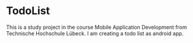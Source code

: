 # TodoList

This is a study project in the course Mobile Application Development from Technische Hochschule Lübeck.
I am creating a todo list as android app.
